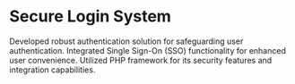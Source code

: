 # Secure Login System
 Developed robust authentication solution for safeguarding user authentication.
 Integrated Single Sign-On (SSO) functionality for enhanced user convenience.
 Utilized PHP framework for its security features and integration capabilities.
